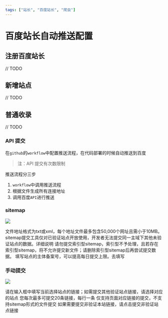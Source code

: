 ```yaml
---
tags: ["站长", "百度站长", "爬虫"]
---
```


# 百度站长自动推送配置

## 注册百度站长

// TODO

## 新增站点

// TODO

## 普通收录

// TODO

### API 提交

在`github`的`workflow`中配置推送流程，在代码部署的时候自动推送到百度

> 注：API 提交有次数限制

推送流程分三步

1. `workflow`中调用推送流程
2. 根据文件生成所有连接地址
3. 调用百度`API`进行推送

### sitemap

![](https://fudongdong-statics.oss-cn-beijing.aliyuncs.com/images/20211116/18569d6f80584844b9559e7e77837359.png?x-oss-process=image/resize,w_800/quality,q_80)


文件地址格式为txt或xml，每个地址文件最多包含50,000个网址且需小于10MB。
sitemap提交工具仅对已验证站点开放使用，开发者无法提交同一主域下其他未验证站点的数据。详细说明
请勿提交索引型sitemap，索引型不予处理，且若存在索引型sitemap，将不允许提交新文件；请删除索引型sitemap后再尝试提交数据。
填写站点的主体备案号，可以提高每日提交上限。去填写

### 手动提交

![](https://fudongdong-statics.oss-cn-beijing.aliyuncs.com/images/20211116/bd1dffd023374fba99140cc062a19796.png?x-oss-process=image/resize,w_800/quality,q_80)


请在输入框中填写当前选择站点的链接；如需提交其他验证站点链接，请选择对应的站点
您每次最多可提交20条链接，每行一条
仅支持页面对应链接的提交，不支持sitemap形式的文件提交
如果需要提交非验证本站链接，请点击提交非验证站点链接
